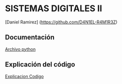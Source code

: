 # SISTEMAS DIGITALES II
[Daniel Ramirez] (https://github.com/D4N1EL-R4M1R3Z)

## Documentación

[Archivo python](https://github.com/D4N1EL-R4M1R3Z/TALLER-1/blob/main/TALLER%201%20LISTAS%20Y%20DICCIONARIOS%20DANIEL%20RAMIREZ.py)

## Explicación del código

[Explicacion Codigo](https://github.com/D4N1EL-R4M1R3Z/TALLER-1/blob/main/Explain%20for%20code.md)
